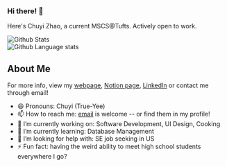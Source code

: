 ### Hi there! 👋
Here's Chuyi Zhao, a current MSCS@Tufts. Actively open to work.    

![Github Stats](https://github-readme-stats.vercel.app/api?username=lindazha0&show_icons=true&count_private=true&theme=dracula&hide=stars)    
![Github Language stats](https://github-readme-stats.vercel.app/api/top-langs/?username=lindazha0&langs_count=3&theme=dracula&count_private=true&layout=compact)

## About Me
For more info, view my [webpage](https://lindazha0.github.io/), [Notion page](https://www.notion.so/lindazhao/Chuyi-s-Tech-Journey-2bffcd3c54dd4f179961db2d14ae828c), [LinkedIn](https://www.linkedin.com/in/chuyi-zhao/) or contact me through email!
 - 😄 Pronouns: Chuyi (True-Yee)
 - 📫 How to reach me: [email](zhlinda@gmail.com) is welcome -- or find them in my profile!
 - 🔭 I’m currently working on: Software Development, UI Design, Cooking
 - 🌱 I’m currently learning: Database Management
 - 🤔 I’m looking for help with: SE job seeking in US
 - ⚡ Fun fact: having the weird ability to meet high school students everywhere I go?
<!-- 
- 💬 Ask me about ...
- 👯 I’m looking to collaborate on ...

-->
